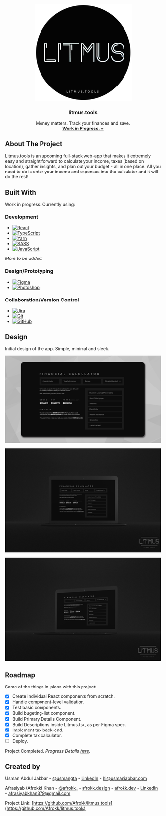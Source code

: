 <br />
<div align="center">
  <a href="https://github.com/Afrokk/litmus.tools">
    <img src="images/clip2.png" alt="Logo" width="315" height="315">
  </a>

  <h3 align="center">litmus.tools</h3>

  <p align="center">
    Money matters. Track your finances and save. 
    <br />
    <a href="https://github.com/Afrokk/litmus.tools"><strong>Work in Progress. »</strong></a>
    <br />
  </p>
</div>

## About The Project

Litmus.tools is an upcoming full-stack web-app that makes it extremely easy and straight forward to calculate your income, taxes (based on location), gather insights, and plan out your budget - all in one place. All you need to do is enter your income and expenses into the calculator and it will do the rest!

## Built With
Work in progress. Currently using:

### Development
* [![React][React.com]][React-url]
* [![TypeScript][TypeScript.com]][TypeScript-url]
* [![Yarn][Yarn.com]][Yarn-url]
* [![SASS][SASS.com]][SASS-url]
* [![JavaScript][JavaScript.com]][JavaScript-url]

_More to be added._

### Design/Prototyping
* [![Figma][Figma.com]][Figma-url]
* [![Photoshop][Photoshop.com]][Photoshop-url]

### Collaboration/Version Control
* [![Jira][Jira.com]][Jira-url]
* [![Git][Git.com]][Git-url]
* [![GitHub][GitHub.com]][GitHub-url]

## Design
Initial design of the app. Simple, minimal and sleek.

<p align="center">
    <img src="images/FigmaPrototype1.jpg">
</p>

<p align="center">
    <img src="images/FigmaMockupPSD2.jpg">
</p>

<p align="center">
    <img src="images/FigmaMockupPSD1.jpg">
</p>


## Roadmap
Some of the things in-plans with this project:

- [x] Create individual React components from scratch.
- [x] Handle component-level validation.
- [x] Test basic components.
- [x] Build bugeting-list component.
- [x] Build Primary Details Component. 
- [x] Build Descriptions inside Litmus.tsx, as per Figma spec.
- [x] Implement tax back-end.
- [x] Complete tax calculator.
- [ ] Deploy.

Project Completed. 
_Progress Details [here](https://github.com/Afrokk/litmus.tools/pulls?q=is%3Apr+is%3Aclosed)._

## Created by

Usman Abdul Jabbar - [@usmangta](https://www.instagram.com/usmangta/) - [LinkedIn](https://www.linkedin.com/in/usman-abdul-jabbar/) - hi@usmanjabbar.com

Afrasiyab (Afrokk) Khan - [@afrokk_](https://www.instagram.com/afrokk_/) - [afrokk.design](https://afrokk.design/) - [afrokk.dev](https://afrokk.dev/) - [LinkedIn](https://www.linkedin.com/in/afrasiyab-k/) - afrasiyabkhan379@gmail.com

Project Link: [https://github.com/Afrokk/litmus.tools](https://github.com/Afrokk/litmus.tools)

[product-screenshot]: images/clip.jpg
[React.com]: https://img.shields.io/badge/React-20232A?style=for-the-badge&logo=react&logoColor=61DAFB
[React-url]: https://reactjs.org/
[TypeScript.com]: https://img.shields.io/badge/TypeScript-007ACC?style=for-the-badge&logo=typescript&logoColor=white
[TypeScript-url]: https://www.typescriptlang.org/
[SASS.com]: https://img.shields.io/badge/Sass-CC6699?style=for-the-badge&logo=sass&logoColor=white
[SASS-url]: https://sass-lang.com/
[JavaScript.com]: https://img.shields.io/badge/JavaScript-323330?style=for-the-badge&logo=javascript&logoColor=F7DF1E
[JavaScript-url]: https://en.wikipedia.org/wiki/JSX_(JavaScript)
[Yarn.com]: https://img.shields.io/badge/Yarn-2C8EBB?style=for-the-badge&logo=yarn&logoColor=white
[Yarn-url]: https://yarnpkg.com/
[Figma.com]: https://img.shields.io/badge/Figma-F24E1E?style=for-the-badge&logo=figma&logoColor=white
[Figma-url]: https://www.figma.com/
[Photoshop.com]: https://img.shields.io/badge/Adobe%20Photoshop-31A8FF?style=for-the-badge&logo=Adobe%20Photoshop&logoColor=black
[Photoshop-url]: https://www.adobe.com/ca/products/photoshop.html
[Jira.com]: https://img.shields.io/badge/Jira-0052CC?style=for-the-badge&logo=Jira&logoColor=white
[Jira-url]: https://jira.com/
[Git.com]: https://img.shields.io/badge/GIT-E44C30?style=for-the-badge&logo=git&logoColor=white
[Git-url]: https://git-scm.com/
[GitHub.com]: https://img.shields.io/badge/GitHub-100000?style=for-the-badge&logo=github&logoColor=white
[GitHub-url]: https://github.com/
